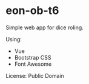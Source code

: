 # eon-ob-t6

Simple web app for dice roling.

Using:
* Vue
* Bootstrap CSS
* Font Awesome

License: Public Domain

